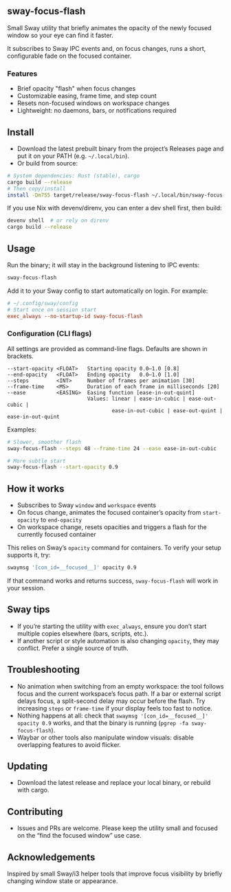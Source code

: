 ## sway-focus-flash

Small Sway utility that briefly animates the opacity of the newly focused window so your eye can find it faster.

It subscribes to Sway IPC events and, on focus changes, runs a short, configurable fade on the focused container.

### Features

- Brief opacity "flash" when focus changes
- Customizable easing, frame time, and step count
- Resets non-focused windows on workspace changes
- Lightweight: no daemons, bars, or notifications required

## Install

- Download the latest prebuilt binary from the project’s Releases page and put it on your PATH (e.g. `~/.local/bin`).
- Or build from source:

```bash
# System dependencies: Rust (stable), cargo
cargo build --release
# Then copy/install
install -Dm755 target/release/sway-focus-flash ~/.local/bin/sway-focus-flash
```

If you use Nix with devenv/direnv, you can enter a dev shell first, then build:

```bash
devenv shell  # or rely on direnv
cargo build --release
```

## Usage

Run the binary; it will stay in the background listening to IPC events:

```bash
sway-focus-flash
```

Add it to your Sway config to start automatically on login. For example:

```conf
# ~/.config/sway/config
# Start once on session start
exec_always --no-startup-id sway-focus-flash
```

### Configuration (CLI flags)

All settings are provided as command-line flags. Defaults are shown in brackets.

```text
--start-opacity <FLOAT>   Starting opacity 0.0–1.0 [0.8]
--end-opacity   <FLOAT>   Ending opacity   0.0–1.0 [1.0]
--steps         <INT>     Number of frames per animation [30]
--frame-time    <MS>      Duration of each frame in milliseconds [20]
--ease          <EASING>  Easing function [ease-in-out-quint]
                          Values: linear | ease-in-cubic | ease-out-cubic |
                                  ease-in-out-cubic | ease-out-quint | ease-in-out-quint
```

Examples:

```bash
# Slower, smoother flash
sway-focus-flash --steps 48 --frame-time 24 --ease ease-in-out-cubic

# More subtle start
sway-focus-flash --start-opacity 0.9
```

## How it works

- Subscribes to Sway `window` and `workspace` events
- On focus change, animates the focused container’s opacity from `start-opacity` to `end-opacity`
- On workspace change, resets opacities and triggers a flash for the currently focused container

This relies on Sway’s `opacity` command for containers. To verify your setup supports it, try:

```bash
swaymsg '[con_id=__focused__]' opacity 0.9
```

If that command works and returns success, `sway-focus-flash` will work in your session.

## Sway tips

- If you’re starting the utility with `exec_always`, ensure you don’t start multiple copies elsewhere (bars, scripts, etc.).
- If another script or style automation is also changing `opacity`, they may conflict. Prefer a single source of truth.

## Troubleshooting

- No animation when switching from an empty workspace: the tool follows focus and the current workspace’s focus path. If a bar or external script delays focus, a split-second delay may occur before the flash. Try increasing `steps` or `frame-time` if your display feels too fast to notice.
- Nothing happens at all: check that `swaymsg '[con_id=__focused__]' opacity 0.9` works, and that the binary is running (`pgrep -fa sway-focus-flash`).
- Waybar or other tools also manipulate window visuals: disable overlapping features to avoid flicker.

## Updating

- Download the latest release and replace your local binary, or rebuild with cargo.

## Contributing

- Issues and PRs are welcome. Please keep the utility small and focused on the “find the focused window” use case.

## Acknowledgements

Inspired by small Sway/i3 helper tools that improve focus visibility by briefly changing window state or appearance.
